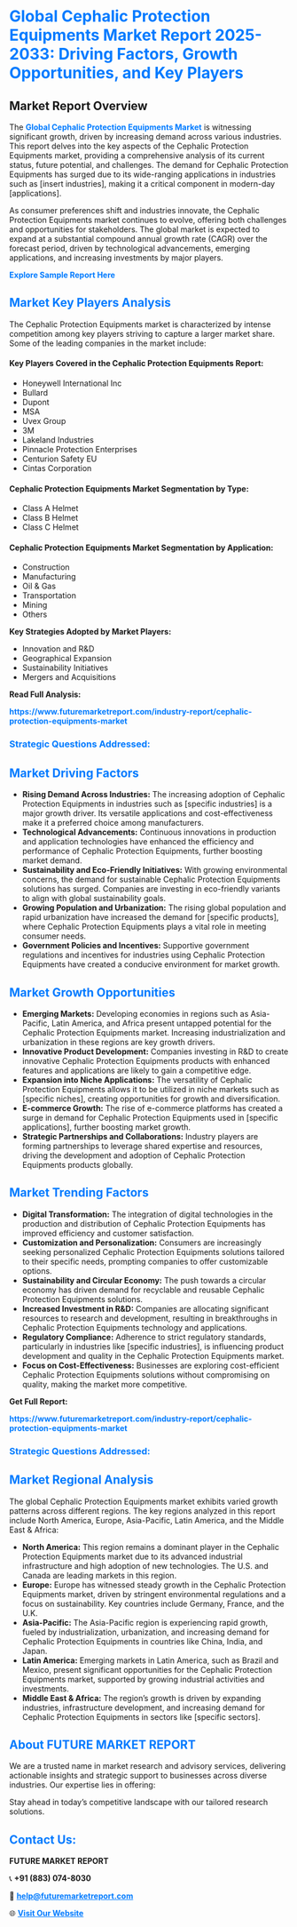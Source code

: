 <h1 style="color: #007BFF;">Global Cephalic Protection Equipments Market Report 2025-2033: Driving Factors, Growth Opportunities, and Key Players</h1>

<section id="overview">
<h2>Market Report Overview</h2>
<p>The <a href="https://www.futuremarketreport.com/industry-report/cephalic-protection-equipments-market" style="color: #007BFF; text-decoration: none;"><strong>Global Cephalic Protection Equipments Market</strong></a> is witnessing significant growth, driven by increasing demand across various industries. This report delves into the key aspects of the Cephalic Protection Equipments market, providing a comprehensive analysis of its current status, future potential, and challenges. The demand for Cephalic Protection Equipments has surged due to its wide-ranging applications in industries such as [insert industries], making it a critical component in modern-day [applications].</p>
<p>As consumer preferences shift and industries innovate, the Cephalic Protection Equipments market continues to evolve, offering both challenges and opportunities for stakeholders. The global market is expected to expand at a substantial compound annual growth rate (CAGR) over the forecast period, driven by technological advancements, emerging applications, and increasing investments by major players.</p>
</section>

<section id="overview">
<p><a href="https://www.futuremarketreport.com/request-sample/reportId=87932" style="color: #007BFF; text-decoration: none;"><strong>Explore Sample Report Here</strong></a></p>
</section>

<section id="key-players">
<h2 style="color: #007BFF;">Market Key Players Analysis</h2>
<p>The Cephalic Protection Equipments market is characterized by intense competition among key players striving to capture a larger market share. Some of the leading companies in the market include:</p>
<h4>Key Players Covered in the Cephalic Protection Equipments Report:</h4>
<ul><li>Honeywell International Inc</li><li>Bullard</li><li>Dupont</li><li>MSA</li><li>Uvex Group</li><li>3M</li><li>Lakeland Industries</li><li>Pinnacle Protection Enterprises</li><li>Centurion Safety EU</li><li>Cintas Corporation</li></ul>
<h4>Cephalic Protection Equipments Market Segmentation by Type:</h4>
<ul><li>Class A Helmet</li><li>Class B Helmet</li><li>Class C Helmet</li></ul>

<h4>Cephalic Protection Equipments Market Segmentation by Application:</h4>
<ul><li>Construction</li><li>Manufacturing</li><li>Oil &amp; Gas</li><li>Transportation</li><li>Mining</li><li>Others</li></ul>
<p><strong>Key Strategies Adopted by Market Players:</strong></p>
<ul>
<li>Innovation and R&D</li>
<li>Geographical Expansion</li>
<li>Sustainability Initiatives</li>
<li>Mergers and Acquisitions</li>
</ul>
</section>

<section>
<p><strong>Read Full Analysis: </strong></p><a href="https://www.futuremarketreport.com/industry-report/cephalic-protection-equipments-market" style="color: #007BFF; text-decoration: none;"><strong>https://www.futuremarketreport.com/industry-report/cephalic-protection-equipments-market</strong></a>
<h3 style="color: #007BFF;">Strategic Questions Addressed:</h3>
</section>

<section id="driving-factors">
<h2 style="color: #007BFF;">Market Driving Factors</h2>
<ul>
<li><strong>Rising Demand Across Industries:</strong> The increasing adoption of Cephalic Protection Equipments in industries such as [specific industries] is a major growth driver. Its versatile applications and cost-effectiveness make it a preferred choice among manufacturers.</li>
<li><strong>Technological Advancements:</strong> Continuous innovations in production and application technologies have enhanced the efficiency and performance of Cephalic Protection Equipments, further boosting market demand.</li>
<li><strong>Sustainability and Eco-Friendly Initiatives:</strong> With growing environmental concerns, the demand for sustainable Cephalic Protection Equipments solutions has surged. Companies are investing in eco-friendly variants to align with global sustainability goals.</li>
<li><strong>Growing Population and Urbanization:</strong> The rising global population and rapid urbanization have increased the demand for [specific products], where Cephalic Protection Equipments plays a vital role in meeting consumer needs.</li>
<li><strong>Government Policies and Incentives:</strong> Supportive government regulations and incentives for industries using Cephalic Protection Equipments have created a conducive environment for market growth.</li>
</ul>
</section>

<section id="growth-opportunities">
<h2 style="color: #007BFF;">Market Growth Opportunities</h2>
<ul>
<li><strong>Emerging Markets:</strong> Developing economies in regions such as Asia-Pacific, Latin America, and Africa present untapped potential for the Cephalic Protection Equipments market. Increasing industrialization and urbanization in these regions are key growth drivers.</li>
<li><strong>Innovative Product Development:</strong> Companies investing in R&D to create innovative Cephalic Protection Equipments products with enhanced features and applications are likely to gain a competitive edge.</li>
<li><strong>Expansion into Niche Applications:</strong> The versatility of Cephalic Protection Equipments allows it to be utilized in niche markets such as [specific niches], creating opportunities for growth and diversification.</li>
<li><strong>E-commerce Growth:</strong> The rise of e-commerce platforms has created a surge in demand for Cephalic Protection Equipments used in [specific applications], further boosting market growth.</li>
<li><strong>Strategic Partnerships and Collaborations:</strong> Industry players are forming partnerships to leverage shared expertise and resources, driving the development and adoption of Cephalic Protection Equipments products globally.</li>
</ul>
</section>

<section id="trending-factors">
<h2 style="color: #007BFF;">Market Trending Factors</h2>
<ul>
<li><strong>Digital Transformation:</strong> The integration of digital technologies in the production and distribution of Cephalic Protection Equipments has improved efficiency and customer satisfaction.</li>
<li><strong>Customization and Personalization:</strong> Consumers are increasingly seeking personalized Cephalic Protection Equipments solutions tailored to their specific needs, prompting companies to offer customizable options.</li>
<li><strong>Sustainability and Circular Economy:</strong> The push towards a circular economy has driven demand for recyclable and reusable Cephalic Protection Equipments solutions.</li>
<li><strong>Increased Investment in R&D:</strong> Companies are allocating significant resources to research and development, resulting in breakthroughs in Cephalic Protection Equipments technology and applications.</li>
<li><strong>Regulatory Compliance:</strong> Adherence to strict regulatory standards, particularly in industries like [specific industries], is influencing product development and quality in the Cephalic Protection Equipments market.</li>
<li><strong>Focus on Cost-Effectiveness:</strong> Businesses are exploring cost-efficient Cephalic Protection Equipments solutions without compromising on quality, making the market more competitive.</li>
</ul>
</section>

<section>
<p><strong>Get Full Report: </strong></p><a href="https://www.futuremarketreport.com/industry-report/cephalic-protection-equipments-market" style="color: #007BFF; text-decoration: none;"><strong>https://www.futuremarketreport.com/industry-report/cephalic-protection-equipments-market</strong></a>
<h3 style="color: #007BFF;">Strategic Questions Addressed:</h3>
</section>


<section id="regional-analysis">
<h2 style="color: #007BFF;">Market Regional Analysis</h2>
<p>The global Cephalic Protection Equipments market exhibits varied growth patterns across different regions. The key regions analyzed in this report include North America, Europe, Asia-Pacific, Latin America, and the Middle East & Africa:</p>
<ul>
<li><strong>North America:</strong> This region remains a dominant player in the Cephalic Protection Equipments market due to its advanced industrial infrastructure and high adoption of new technologies. The U.S. and Canada are leading markets in this region.</li>
<li><strong>Europe:</strong> Europe has witnessed steady growth in the Cephalic Protection Equipments market, driven by stringent environmental regulations and a focus on sustainability. Key countries include Germany, France, and the U.K.</li>
<li><strong>Asia-Pacific:</strong> The Asia-Pacific region is experiencing rapid growth, fueled by industrialization, urbanization, and increasing demand for Cephalic Protection Equipments in countries like China, India, and Japan.</li>
<li><strong>Latin America:</strong> Emerging markets in Latin America, such as Brazil and Mexico, present significant opportunities for the Cephalic Protection Equipments market, supported by growing industrial activities and investments.</li>
<li><strong>Middle East & Africa:</strong> The region’s growth is driven by expanding industries, infrastructure development, and increasing demand for Cephalic Protection Equipments in sectors like [specific sectors].</li>
</ul>
</section>

<footer>
<h2 style="color: #007BFF;">About FUTURE MARKET REPORT</h2>
<p>We are a trusted name in market research and advisory services, delivering actionable insights and strategic support to businesses across diverse industries. Our expertise lies in offering:</p>

<p>Stay ahead in today’s competitive landscape with our tailored research solutions.</p>

<h2 style="color: #007BFF;">Contact Us:</h2>
<p><strong>FUTURE MARKET REPORT</strong></p>
<p>📞 <strong>+91 (883) 074-8030</strong></p>
<p>📧 <strong><a href="mailto:help@futuremarketreport.com" style="color: #007BFF;">help@futuremarketreport.com</a></strong></p>
<p>🌐 <strong><a href="https://www.futuremarketreport.com/" style="color: #007BFF;">Visit Our Website</a></strong></p>
</footer>
